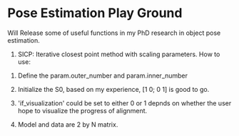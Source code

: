 # Pose Estimation Play Ground
Will Release some of useful functions in my PhD research in object pose estimation.

1. SICP: Iterative closest point method with scaling parameters.
How to use:

1) Define the param.outer_number and param.inner_number

2) Initialize the S0, based on my experience, [1 0; 0 1] is good to go.

3) 'if_visualization' could be set to either 0 or 1 depnds on whether the user hope to visualize the progress of alignment.

4) Model and data are 2 by N matrix.
